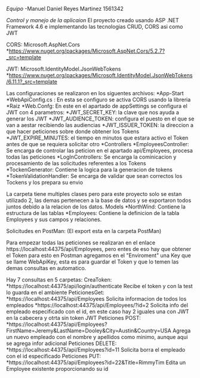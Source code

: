 _Equipo_
-Manuel Daniel Reyes Martinez 1561342

_Control y manejo de la aplicaion_
El proyecto creado usando ASP .NET Framework 4.6 e implementando las tecnologias CRUD, CORS asi como JWT

CORS: Microsoft.AspNet.Cors
  *https://www.nuget.org/packages/Microsoft.AspNet.Cors/5.2.7?_src=template
  
JWT: Microsoft.IdentityModel.JsonWebTokens
  *https://www.nuget.org/packages/Microsoft.IdentityModel.JsonWebTokens/6.11.1?_src=template

Las configuraciones se realizaron en los siguentes archivos:
*App-Start
 *WebApiConfig.cs : En esta se configuro se activa CORS usando la libreria
*Raiz
 *Web.Confg: En este en el apartado de appSettings se configura el JWT con 4 parametros:
  *JWT_SECRET_KEY: la clave que nos ayuda a generar los JWT
  *JWT_AUDIENCE_TOKEN: configura el puesto en el que se van a aestar recibiendo las audiencias
  *JWT_ISSUER_TOKEN: la direccion a que hacer peticiones sobre donde obtener los Tokens
  *JWT_EXPIRE_MINUTES: el tiempo en minutos que estara activo el Token antes de que se requiera solicitar otro
*Controllers
 *EmployeesController: Se encarga de controlar las peticion en el apartado api/Employees, procesa todas las peticiones
 *LogInControllers: Se encarga la cominicacion y procesamiento de las solicitudes referentes a los Tokens
 *TockenGenerator: Contiene la logica para la generacion de tokens
 *TokenValidationHandler: Se encarga de validar que sean correctos los Tockens y los prepara su envio

La carpeta tiene multiples clases pero para este proyecto solo se estan utilizado 2, las demas pertenecen a la base de
datos y se exportaron todos juntos debido a la relacion de los datos.
Models
*NorthWind: Contiene la estructura de las tablas
*Employees: Contiene la definicion de la tabla Employees y sus campos y relaciones.

Solicitudes en PostMan: (El export esta en la carpeta PostMan)

Para empezar todas las peticiones se realizaran en el enlace https://localhost:44375/api/Employees, pero entes de eso
hay que obtener el Token para esto en Postman agregamos en el "Enviroment" una Key que se llame WebApiKey, esta es para
guardar el Token y que lo temen las demas consultas en automatico.

Hay 7 consultas en 5 carpetas:
CreaToken:
*https://localhost:44375/api/login/authenticate
  Recibe el token y con la test lo guarda en el ambiente
PeticionesGet:
*https://localhost:44375/api/Employees
  Solicita informacion de todos los empleados
*https://localhost:44375/api/Employees/?id=2
  Solicita info del empleado especificado con el id, en este caso hay 2 iguales una con JWT en la cabecera
  y otrta sin token JWT
Peticiones POST:
*https://localhost:44375/api/Employees?FirstName=Jeremy&LastName=Dooley&City=Austin&Country=USA
  Agrega un nuevo empleado con el nombre y apellidos como minimo, aunque aqui se agrega infor adicional
Peticiones DELETE:
*https://localhost:44375/api/Employees?id=11
  Solicita borra el empleado con el id especificado
Peticiones PUT:
*https://localhost:44375/api/Employees?id=22&Title=RimmyTim
  Edita un Employee existente proporcionando su id

